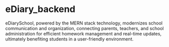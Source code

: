 # eDiary_backend
eDiarySchool, powered by the MERN stack technology, modernizes school communication and organization, connecting parents, teachers, and school administration for efficient homework management and real-time updates, ultimately benefiting students in a user-friendly environment.
